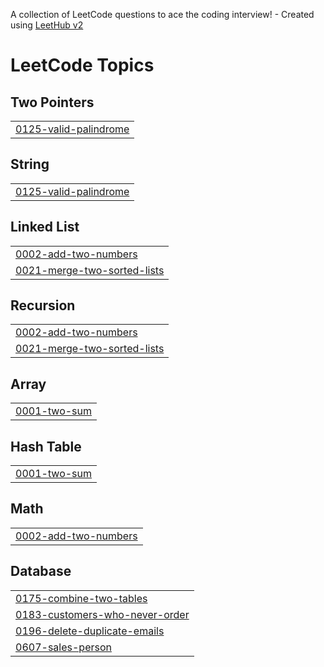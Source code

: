 A collection of LeetCode questions to ace the coding interview! - Created using [LeetHub v2](https://github.com/arunbhardwaj/LeetHub-2.0)
<!---LeetCode Topics Start-->
# LeetCode Topics
## Two Pointers
|  |
| ------- |
| [0125-valid-palindrome](https://github.com/nihal70002/Leetcode/tree/master/0125-valid-palindrome) |
## String
|  |
| ------- |
| [0125-valid-palindrome](https://github.com/nihal70002/Leetcode/tree/master/0125-valid-palindrome) |
## Linked List
|  |
| ------- |
| [0002-add-two-numbers](https://github.com/nihal70002/Leetcode/tree/master/0002-add-two-numbers) |
| [0021-merge-two-sorted-lists](https://github.com/nihal70002/Leetcode/tree/master/0021-merge-two-sorted-lists) |
## Recursion
|  |
| ------- |
| [0002-add-two-numbers](https://github.com/nihal70002/Leetcode/tree/master/0002-add-two-numbers) |
| [0021-merge-two-sorted-lists](https://github.com/nihal70002/Leetcode/tree/master/0021-merge-two-sorted-lists) |
## Array
|  |
| ------- |
| [0001-two-sum](https://github.com/nihal70002/Leetcode/tree/master/0001-two-sum) |
## Hash Table
|  |
| ------- |
| [0001-two-sum](https://github.com/nihal70002/Leetcode/tree/master/0001-two-sum) |
## Math
|  |
| ------- |
| [0002-add-two-numbers](https://github.com/nihal70002/Leetcode/tree/master/0002-add-two-numbers) |
## Database
|  |
| ------- |
| [0175-combine-two-tables](https://github.com/nihal70002/Leetcode/tree/master/0175-combine-two-tables) |
| [0183-customers-who-never-order](https://github.com/nihal70002/Leetcode/tree/master/0183-customers-who-never-order) |
| [0196-delete-duplicate-emails](https://github.com/nihal70002/Leetcode/tree/master/0196-delete-duplicate-emails) |
| [0607-sales-person](https://github.com/nihal70002/Leetcode/tree/master/0607-sales-person) |
<!---LeetCode Topics End-->